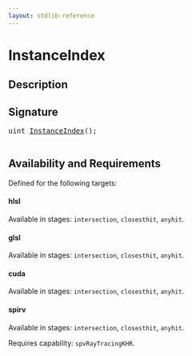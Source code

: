 ```yaml
---
layout: stdlib-reference
---
```


# InstanceIndex

## Description





## Signature 

<pre>
<span class="code_keyword">uint</span> <a href="/stdlib-reference/global-decls/InstanceIndex">InstanceIndex</a>();

</pre>

## Availability and Requirements

Defined for the following targets:

#### hlsl
Available in stages: `intersection`, `closesthit`, `anyhit`.

#### glsl
Available in stages: `intersection`, `closesthit`, `anyhit`.

#### cuda
Available in stages: `intersection`, `closesthit`, `anyhit`.

#### spirv
Available in stages: `intersection`, `closesthit`, `anyhit`.

Requires capability: `spvRayTracingKHR`.


